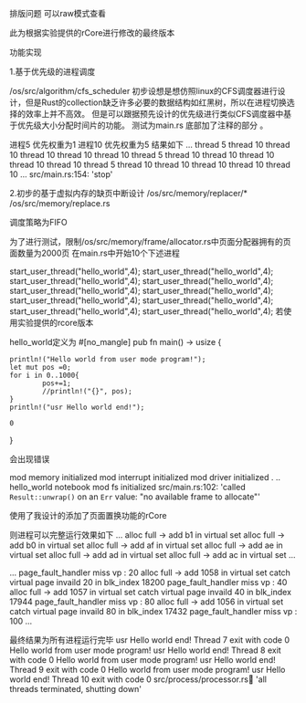 排版问题 可以raw模式查看

此为根据实验提供的rCore进行修改的最终版本

功能实现

1.基于优先级的进程调度

/os/src/algorithm/cfs_scheduler
初步设想是想仿照linux的CFS调度器进行设计，但是Rust的collection缺乏许多必要的数据结构如红黑树，所以在进程切换选择的效率上并不高效。
但是可以跟据预先设计的优先级进行类似CFS调度器中基于优先级大小分配时间片的功能。
测试为main.rs 底部加了注释的部分 。

进程5 优先权重为1
进程10 优先权重为5
结果如下
...
thread 5
thread 10
thread 10
thread 10
thread 10
thread 10
thread 5
thread 10
thread 10
thread 10
thread 10
thread 10
thread 5
thread 10
thread 10
thread 10
thread 10
thread 10
...
src/main.rs:154: 'stop'



2.初步的基于虚拟内存的缺页中断设计
/os/src/memory/replacer/*
/os/src/memory/replace.rs

调度策略为FIFO

为了进行测试，限制/os/src/memory/frame/allocator.rs中页面分配器拥有的页面数量为2000页
在main.rs中开始10个下述进程

start_user_thread("hello_world",4);
start_user_thread("hello_world",4);
start_user_thread("hello_world",4);
start_user_thread("hello_world",4);
start_user_thread("hello_world",4);
start_user_thread("hello_world",4);
start_user_thread("hello_world",4);
start_user_thread("hello_world",4);
start_user_thread("hello_world",4);
start_user_thread("hello_world",4);
若使用实验提供的rcore版本

hello_world定义为
#[no_mangle]
pub fn main() -> usize {
    
    println!("Hello world from user mode program!");
    let mut pos =0;
    for i in 0..1000{
            pos+=1;
            //println!("{}", pos);
    }
    println!("usr Hello world end!");

    0
}

会出现错误

mod memory initialized
mod interrupt initialized
mod driver initialized
.
..
hello_world
notebook
mod fs initialized
src/main.rs:102: 'called `Result::unwrap()` on an `Err` value: "no available frame to allocate"'

使用了我设计的添加了页面置换功能的rCore

则进程可以完整运行效果如下
...
alloc full -> add b1 in virtual set 
alloc full -> add b0 in virtual set 
alloc full -> add af in virtual set 
alloc full -> add ae in virtual set 
alloc full -> add ad in virtual set 
alloc full -> add ac in virtual set
...



...
page_fault_handler miss vp : 20
alloc full -> add 1058 in virtual set 
catch virtual page invaild 20 in blk_index 18200
page_fault_handler miss vp : 40
alloc full -> add 1057 in virtual set 
catch virtual page invaild 40 in blk_index 17944
page_fault_handler miss vp : 80
alloc full -> add 1056 in virtual set 
catch virtual page invaild 80 in blk_index 17432
page_fault_handler miss vp : 100
...


最终结果为所有进程运行完毕
usr Hello world end!
Thread 7 exit with code 0
Hello world from user mode program!
usr Hello world end!
Thread 8 exit with code 0
Hello world from user mode program!
usr Hello world end!
Thread 9 exit with code 0
Hello world from user mode program!
usr Hello world end!
Thread 10 exit with code 0
src/process/processor.rs:100: 'all threads terminated, shutting down'




